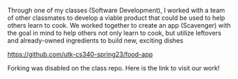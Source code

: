 Through one of my classes (Software Development), I worked with a team of other classmates to develop a viable product 
that could be used to help others learn to cook. We worked together to create an app (Scavenger) with the goal in mind to help others 
not only learn to cook, but utilize leftovers and already-owned ingredients to build new, exciting dishes

https://github.com/utk-cs340-spring23/food-app

Forking was disabled on the class repo. Here is the link to visit our work! 
